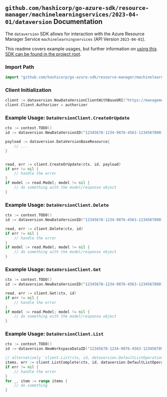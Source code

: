 
## `github.com/hashicorp/go-azure-sdk/resource-manager/machinelearningservices/2023-04-01/dataversion` Documentation

The `dataversion` SDK allows for interaction with the Azure Resource Manager Service `machinelearningservices` (API Version `2023-04-01`).

This readme covers example usages, but further information on [using this SDK can be found in the project root](https://github.com/hashicorp/go-azure-sdk/tree/main/docs).

### Import Path

```go
import "github.com/hashicorp/go-azure-sdk/resource-manager/machinelearningservices/2023-04-01/dataversion"
```


### Client Initialization

```go
client := dataversion.NewDataVersionClientWithBaseURI("https://management.azure.com")
client.Client.Authorizer = authorizer
```


### Example Usage: `DataVersionClient.CreateOrUpdate`

```go
ctx := context.TODO()
id := dataversion.NewDataVersionID("12345678-1234-9876-4563-123456789012", "example-resource-group", "workspaceValue", "dataValue", "versionValue")

payload := dataversion.DataVersionBaseResource{
	// ...
}


read, err := client.CreateOrUpdate(ctx, id, payload)
if err != nil {
	// handle the error
}
if model := read.Model; model != nil {
	// do something with the model/response object
}
```


### Example Usage: `DataVersionClient.Delete`

```go
ctx := context.TODO()
id := dataversion.NewDataVersionID("12345678-1234-9876-4563-123456789012", "example-resource-group", "workspaceValue", "dataValue", "versionValue")

read, err := client.Delete(ctx, id)
if err != nil {
	// handle the error
}
if model := read.Model; model != nil {
	// do something with the model/response object
}
```


### Example Usage: `DataVersionClient.Get`

```go
ctx := context.TODO()
id := dataversion.NewDataVersionID("12345678-1234-9876-4563-123456789012", "example-resource-group", "workspaceValue", "dataValue", "versionValue")

read, err := client.Get(ctx, id)
if err != nil {
	// handle the error
}
if model := read.Model; model != nil {
	// do something with the model/response object
}
```


### Example Usage: `DataVersionClient.List`

```go
ctx := context.TODO()
id := dataversion.NewWorkspaceDataID("12345678-1234-9876-4563-123456789012", "example-resource-group", "workspaceValue", "dataValue")

// alternatively `client.List(ctx, id, dataversion.DefaultListOperationOptions())` can be used to do batched pagination
items, err := client.ListComplete(ctx, id, dataversion.DefaultListOperationOptions())
if err != nil {
	// handle the error
}
for _, item := range items {
	// do something
}
```
